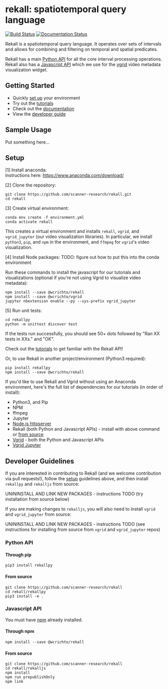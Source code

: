 # rekall: spatiotemporal query language

[![Build Status](https://travis-ci.com/scanner-research/rekall.svg?branch=master)](https://travis-ci.com/scanner-research/rekall)
[![Documentation Status](https://readthedocs.org/projects/rekallpy/badge/?version=latest)](https://rekallpy.readthedocs.io/en/latest/?badge=latest)

Rekall is a spatiotemporal query language. It operates over sets of intervals
and allows for combining and filtering on temporal and spatial predicates.

Rekall has a main [Python API](https://github.com/scanner-research/rekall/tree/master/rekallpy)
for all the core interval processing operations. Rekall also has a
[Javascript API](https://github.com/scanner-research/rekall/tree/master/rekalljs)
which we use for the [vgrid](https://github.com/scanner-research/vgrid) video
metadata visualization widget.

## Getting Started
* Quickly [set up](#setup) your environment
* Try out the [tutorials](tutorials/)
* Check out the [documentation](https://rekallpy.readthedocs.io/en/latest/?badge=latest)
* View the [developer guide](#developer-guidelines)

## Sample Usage
Put something here...

## Setup
[1] Install anaconda:  
Instructions here: https://www.anaconda.com/download/

[2] Clone the repository:
```
git clone https://github.com/scanner-research/rekall.git
cd rekall
```

[3] Create virtual environment:
```
conda env create -f environment.yml
conda activate rekall
```
This creates a virtual environment and installs `rekall`, `vgrid`, and
`vgrid_jupyter` (our video visualization libraries). In particular, we install
`python3`, `pip`, and `npm` in the environment, and `ffmpeg` for `vgrid`'s
video visualization. 

[4] Install Node packages:
TODO: figure out how to put this into the conda environment

Run these commands to install the javascript for our tutorials and
visualizations (optional if you're not using Vgrid to visualize video
metadata):
```
npm install --save @wcrichto/rekall
npm install --save @wcrichto/vgrid
jupyter nbextension enable --py --sys-prefix vgrid_jupyter
```

[5] Run unit tests:
```
cd rekallpy
python -m unittest discover test
```
If the tests run successfully, you should see 50+ dots followed by
"Ran XX tests in XXs." and "OK".

Check out the [tutorials](tutorials/) to get familiar with the Rekall API!

Or, to use Rekall in another project/environment (Python3 required):

```
pip install rekallpy
npm install --save @wcrichto/rekall
```

If you'd like to use Rekall and Vgrid without using an Anaconda environment,
here's the full list of dependencies for our tutorials (in order of install):
* Python3, and Pip
* NPM
* ffmpeg
* Jupyter
* [Node.js httpserver](https://www.npmjs.com/package/http-server)
* Rekall (both Python and Javascript APIs) - install with above command or
[from source](#developer-guidelines)
* [Vgrid](https://github.com/scanner-research/vgrid) - both the Python and
Javascript APIs
* [Vgrid Jupyter](https://github.com/scanner-research/vgrid_jupyter)

## Developer Guidelines
If you are interested in contributing to Rekall (and we welcome contribution
via pull requests!), follow the [setup](#setup) guidelines above, and then
install `rekallpy` and `rekalljs` from source:

UNININSTALL AND LINK NEW PACKAGES - instructions TODO (try installation from
source below)

If you are making changes to `rekalljs`, you will also need to install `vgrid`
and `vgrid_jupyter` from source:

UNININSTALL AND LINK NEW PACKAGES - instructions TODO (see instructions for
installing from source from `vgrid` and `vgrid_jupyter` repos)

### Python API

#### Through pip

```
pip3 install rekallpy
```

#### From source

```
git clone https://github.com/scanner-research/rekall
cd rekall/rekallpy
pip3 install -e .
```

### Javascript API

You must have [npm](https://www.npmjs.com/get-npm) already installed.

#### Through npm

```
npm install --save @wcrichto/rekall
```

#### From source

```
git clone https://github.com/scanner-research/rekall
cd rekall/rekalljs
npm install
npm run prepublishOnly
npm link
```
